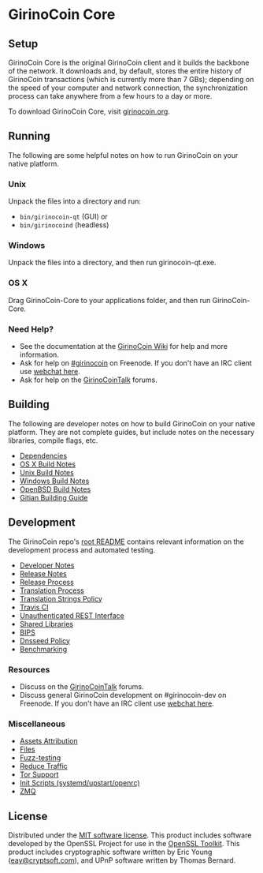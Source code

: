 GirinoCoin Core
=============

Setup
---------------------
GirinoCoin Core is the original GirinoCoin client and it builds the backbone of the network. It downloads and, by default, stores the entire history of GirinoCoin transactions (which is currently more than 7 GBs); depending on the speed of your computer and network connection, the synchronization process can take anywhere from a few hours to a day or more.

To download GirinoCoin Core, visit [girinocoin.org](https://girinocoin.org).

Running
---------------------
The following are some helpful notes on how to run GirinoCoin on your native platform.

### Unix

Unpack the files into a directory and run:

- `bin/girinocoin-qt` (GUI) or
- `bin/girinocoind` (headless)

### Windows

Unpack the files into a directory, and then run girinocoin-qt.exe.

### OS X

Drag GirinoCoin-Core to your applications folder, and then run GirinoCoin-Core.

### Need Help?

* See the documentation at the [GirinoCoin Wiki](https://girinocoin.info/)
for help and more information.
* Ask for help on [#girinocoin](http://webchat.freenode.net?channels=girinocoin) on Freenode. If you don't have an IRC client use [webchat here](http://webchat.freenode.net?channels=girinocoin).
* Ask for help on the [GirinoCoinTalk](https://girinocointalk.io/) forums.

Building
---------------------
The following are developer notes on how to build GirinoCoin on your native platform. They are not complete guides, but include notes on the necessary libraries, compile flags, etc.

- [Dependencies](dependencies.md)
- [OS X Build Notes](build-osx.md)
- [Unix Build Notes](build-unix.md)
- [Windows Build Notes](build-windows.md)
- [OpenBSD Build Notes](build-openbsd.md)
- [Gitian Building Guide](gitian-building.md)

Development
---------------------
The GirinoCoin repo's [root README](/README.md) contains relevant information on the development process and automated testing.

- [Developer Notes](developer-notes.md)
- [Release Notes](release-notes.md)
- [Release Process](release-process.md)
- [Translation Process](translation_process.md)
- [Translation Strings Policy](translation_strings_policy.md)
- [Travis CI](travis-ci.md)
- [Unauthenticated REST Interface](REST-interface.md)
- [Shared Libraries](shared-libraries.md)
- [BIPS](bips.md)
- [Dnsseed Policy](dnsseed-policy.md)
- [Benchmarking](benchmarking.md)

### Resources
* Discuss on the [GirinoCoinTalk](https://girinocointalk.io/) forums.
* Discuss general GirinoCoin development on #girinocoin-dev on Freenode. If you don't have an IRC client use [webchat here](http://webchat.freenode.net/?channels=girinocoin-dev).

### Miscellaneous
- [Assets Attribution](assets-attribution.md)
- [Files](files.md)
- [Fuzz-testing](fuzzing.md)
- [Reduce Traffic](reduce-traffic.md)
- [Tor Support](tor.md)
- [Init Scripts (systemd/upstart/openrc)](init.md)
- [ZMQ](zmq.md)

License
---------------------
Distributed under the [MIT software license](/COPYING).
This product includes software developed by the OpenSSL Project for use in the [OpenSSL Toolkit](https://www.openssl.org/). This product includes
cryptographic software written by Eric Young ([eay@cryptsoft.com](mailto:eay@cryptsoft.com)), and UPnP software written by Thomas Bernard.
